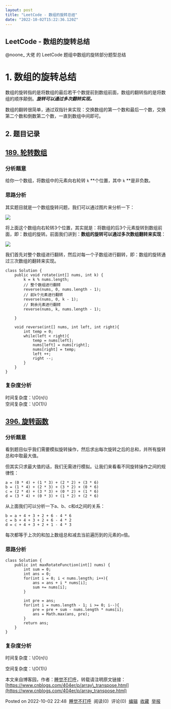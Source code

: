 ```yaml
---
layout: post
title: "LeetCode - 数组的旋转总结"
date: "2022-10-02T15:22:36.120Z"
---
```

LeetCode - 数组的旋转总结
------------------

@noone\_ 大佬 的 LeetCode 题组中数组的旋转部分题型总结

1\. 数组的旋转总结
===========

数组的旋转指的是将数组的最后若干个数提前到数组前面，数组的翻转指的是将数组的顺序颠倒。_**旋转可以通过多次翻转实现。**_

数组的翻转很简单，通过双指针来实现：交换数组的第一个数和最后一个数，交换第二个数和倒数第二个数，一直到数组中间即可。

2\. 题目记录
--------

****[189\. 轮转数组](https://leetcode.cn/problems/rotate-array/)****
----------------------------------------------------------------

### 分析题意

给你一个数组，将数组中的元素向右轮转 `k` \*\*个位置，其中 `k` \*\*是非负数。

### 思路分析

其实题目就是一个数组旋转问题，我们可以通过图片来分析一下：

![](https://img2022.cnblogs.com/blog/2987096/202210/2987096-20221002224552964-233628391.png)

将上面这个数组向右轮转3个位置，其实就是：将数组的后3个元素旋转到数组前面，即：数组的旋转。前面我们讲到：**数组的旋转可以通过多次数组翻转来实现**：

![](https://img2022.cnblogs.com/blog/2987096/202210/2987096-20221002224605147-843947478.png)

我们首先对整个数组进行翻转，然后对每一个子数组进行翻转，即：数组的旋转通过三次数组的翻转来实现。

    class Solution {
        public void rotate(int[] nums, int k) {
            k = k % nums.length;
            // 整个数组进行翻转
            reverse(nums, 0, nums.length - 1);
            // 前k个元素进行翻转
            reverse(nums, 0, k - 1);
            // 剩余元素进行翻转
            reverse(nums, k, nums.length - 1);
    
        }
    
        void reverse(int[] nums, int left, int right){
            int temp = 0;
            while(left < right){
                temp = nums[left];
                nums[left] = nums[right];
                nums[right] = temp;
                left ++;
                right --;
            }
        }
    }
    

### 复杂度分析

时间复杂度：\\(O(n)\\)  
空间复杂度：\\(O(1)\\)

****[396\. 旋转函数](https://leetcode.cn/problems/rotate-function/)****
-------------------------------------------------------------------

### 分析题意

看到题目似乎我们需要模拟旋转操作，然后求出每次旋转之后的总和，并所有旋转总和中取最大值。

但其实只求最大值的话，我们无需进行模拟。让我们来看看不同旋转操作之间的规律性：

    a = (0 * 4) + (1 * 3) + (2 * 2) + (3 * 6)
    b = (1 * 4) + (2 * 3) + (3 * 2) + (0 * 6)
    c = (2 * 4) + (3 * 3) + (0 * 2) + (1 * 6)
    d = (3 * 4) + (0 * 3) + (1 * 2) + (2 * 6)
    

从上面我们可以分析一下a、b、c和d之间的关系：

    b = a + 4 + 3 + 2 + 6 - 4 * 6
    c = b + 4 + 3 + 2 + 6 - 4 * 2
    d = c + 4 + 3 + 2 + 1 - 4 * 3
    

每次都等于上次的和加上数组总和减去当前遍历到的元素的`n`倍。

### 思路分析

    class Solution {
        public int maxRotateFunction(int[] nums) {
            int sum = 0;
            int ans = 0;
            for(int i = 0; i < nums.length; i++){
                ans = ans + i * nums[i];
                sum += nums[i];
            }
    
            int pre = ans;
            for(int i = nums.length - 1; i >= 0; i--){
                pre = pre + sum - nums.length * nums[i];
                ans = Math.max(ans, pre);
            }
            return ans;
        }
    }
    

### 复杂度分析

时间复杂度：\\(O(n)\\)

空间复杂度：\\(O(1)\\)

本文来自博客园，作者：[睡觉不打呼](https://www.cnblogs.com/404er/)，转载请注明原文链接：[https://www.cnblogs.com/404er/p/array\_transpose.html](https://www.cnblogs.com/404er/p/array_transpose.html)

Posted on 2022-10-02 22:48  [睡觉不打呼](https://www.cnblogs.com/404er/)  阅读(0)  评论(0)  [编辑](https://i.cnblogs.com/EditPosts.aspx?postid=16749700)  [收藏](javascript:void(0))  [举报](javascript:void(0))